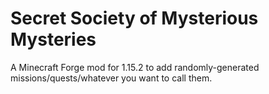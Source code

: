 # Secret Society of Mysterious Mysteries

A Minecraft Forge mod for 1.15.2 to add randomly-generated missions/quests/whatever you want to call them.